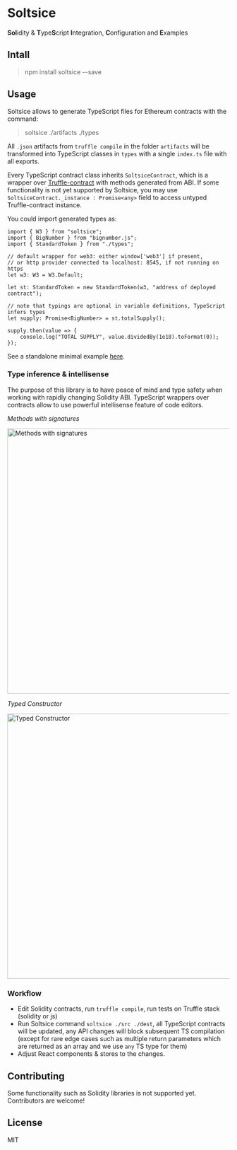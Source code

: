 # Soltsice

**Sol**idity & **T**ype**S**cript **I**ntegration, **C**onfiguration and **E**xamples

## Intall

> npm install soltsice --save

## Usage

Soltsice allows to generate TypeScript files for Ethereum contracts with the command:

> soltsice ./artifacts ./types

All `.json` artifacts from `truffle compile` in the folder `artifacts` will be transformed into TypeScript classes in 
`types` with a single `index.ts` file with all exports.

Every TypeScript contract class inherits `SoltsiceContract`, which is a wrapper over [Truffle-contract](https://github.com/trufflesuite/truffle-contract) with methods generated from ABI.
If some functionality is not yet supported by Soltsice, you may use `SoltsiceContract._instance : Promise<any>` field to access untyped Truffle-contract instance.

You could import generated types as:

```
import { W3 } from "soltsice";
import { BigNumber } from "bignumber.js";
import { StandardToken } from "./types";

// default wrapper for web3: either window['web3'] if present,
// or http provider connected to localhost: 8545, if not running on https 
let w3: W3 = W3.Default;

let st: StandardToken = new StandardToken(w3, "address of deployed contract");

// note that typings are optional in variable definitions, TypeScript infers types
let supply: Promise<BigNumber> = st.totalSupply();

supply.then(value => {
    console.log("TOTAL SUPPLY", value.dividedBy(1e18).toFormat(0));
});

```

See a standalone minimal example [here](https://github.com/buybackoff/SoltsiceExample).

### Type inference & intellisense

The purpose of this library is to have peace of mind and type safety when working with rapidly changing Solidity ABI.
TypeScript wrappers over contracts allow to use powerful intellisense feature of code editors.

*Methods with signatures*

<img src="https://raw.githubusercontent.com/dbrainio/Soltsice/master/doc/methods.png" alt="Methods with signatures" width="600" />

*Typed Constructor*

<img src="https://raw.githubusercontent.com/dbrainio/Soltsice/master/doc/constructor.png" alt="Typed Constructor" width="600" />

### Workflow

* Edit Solidity contracts, run `truffle compile`, run tests on Truffle stack (solidity or js)
* Run Soltsice command `soltsice ./src ./dest`, all TypeScript contracts will be updated, any API changes will block subsequent TS compilation
  (except for rare edge cases such as multiple return parameters which are returned as an array and we use `any` TS type for them)
* Adjust React components & stores to the changes.

## Contributing

Some functionality such as Solidity libraries is not supported yet. Contributors are welcome!

## License

MIT